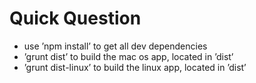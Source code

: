 Quick Question
=============

* use ’npm install’ to get all dev dependencies
* ’grunt dist’ to build the mac os app, located in ’dist’
* ’grunt dist-linux’ to build the linux app, located in ’dist’
